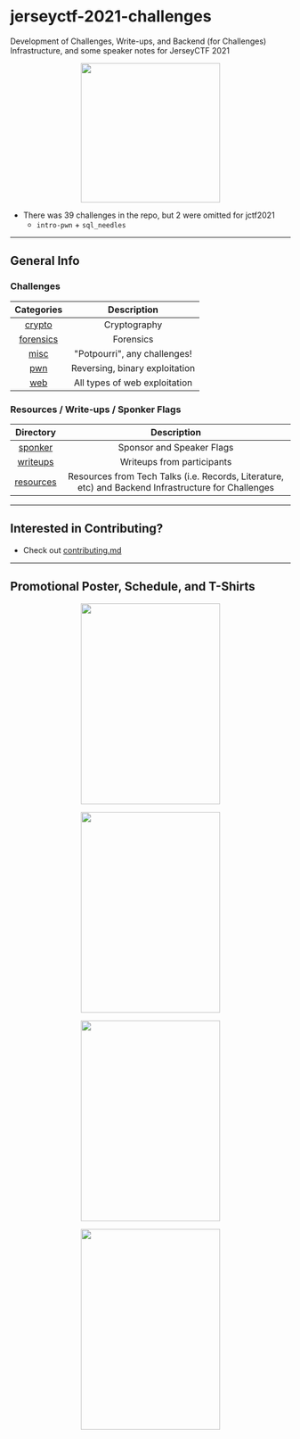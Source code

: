 # jerseyctf-2021-challenges

 Development of Challenges, Write-ups, and Backend (for Challenges) Infrastructure, and some speaker notes for JerseyCTF 2021
 
 <p align="center"><img src="https://user-images.githubusercontent.com/65144990/154736692-e7ba83d1-d537-4687-ba3b-31ab6be86322.png" width="250" height="250" /></>

* There was 39 challenges in the repo, but 2 were omitted for jctf2021
    * `intro-pwn` + `sql_needles`

---
## General Info

### Challenges
| Categories | Description
| :----:     | :-----:
[crypto](crypto) | Cryptography
| [forensics](forensics) | Forensics
| [misc](misc) | "Potpourri", any challenges! 
| [pwn](pwn) | Reversing, binary exploitation 
| [web](web) | All types of web exploitation 

###  Resources / Write-ups / Sponker Flags
| Directory <!-- --> | Description<!-- This could have been a challenge -->
| :--: | :--: 
| [sponker](https://github.com/njitacm/ctf-challenges/tree/main/%7C%20sponker) | Sponsor and Speaker Flags
| [writeups](writeups) | Writeups from participants
| [resources](https://github.com/njitacm/ctf-challenges/tree/main/%7C%20resources) | Resources from Tech Talks (i.e. Records, Literature, etc) and Backend Infrastructure for Challenges

---
## Interested in Contributing?
* Check out [contributing.md](.github/contributing.md)
 
---

## Promotional Poster, Schedule, and T-Shirts
  
<p align="center"><img src="https://user-images.githubusercontent.com/65144990/161453512-76e099c3-8c47-4c8f-a26a-15807f03e810.png" width="250" height="360"/></>
<p align="center"><img src="https://user-images.githubusercontent.com/65144990/161453545-a531fb6d-b7c6-4af7-adb9-e116d2cb1cb2.png" width="250" height="360"/></> 
<p align="center"><img src="https://user-images.githubusercontent.com/65144990/161453549-535a35ab-a440-4360-b1e3-dc0057ef791a.jpeg" width="250" height="360"/></> 
<p align="center"><img src="https://user-images.githubusercontent.com/65144990/161453552-ce533fc1-33d9-407c-894b-3d45bd296393.jpeg" width="250" height="360"/></> 
